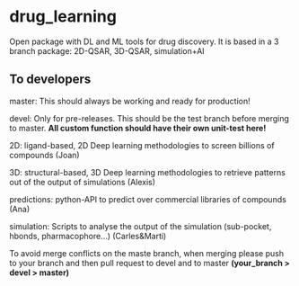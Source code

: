 # drug_learning
Open package with DL and ML tools for drug discovery. It is based in a 3 branch package: 2D-QSAR, 3D-QSAR, simulation+AI

## To developers

master: This should always be working and ready for production!

devel: Only for pre-releases. This should be the test branch before merging to master. **All custom function should have their own unit-test here!**

2D: ligand-based, 2D Deep learning methodologies to screen billions of compounds (Joan)

3D: structural-based,  3D Deep learning methodologies to retrieve patterns out of the output of simulations (Alexis)

predictions: python-API to predict over commercial libraries of compounds (Ana)

simulation: Scripts to analyse the output of the simulation (sub-pocket, hbonds, pharmacophore...) (Carles&Marti)

To avoid merge conflicts on the maste branch, when merging please push to your branch  and then pull request to devel  and to  master **(your_branch > devel > master)** 


